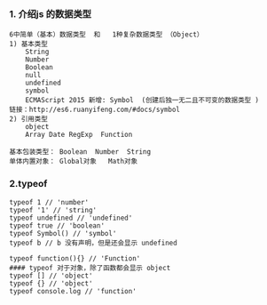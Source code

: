 ### 1. 介绍js 的数据类型
    6中简单（基本）数据类型  和   1种复杂数据类型 （Object）
    1) 基本类型
        String
        Number
        Boolean
        null
        undefined
        symbol  
        ECMAScript 2015 新增: Symbol  (创建后独一无二且不可变的数据类型 )
    链接：http://es6.ruanyifeng.com/#docs/symbol
    2) 引用类型
        object
        Array Date RegExp  Function
        
    基本包装类型： Boolean  Number  String 
    单体内置对象： Global对象   Math对象

### 2.typeof 
    typeof 1 // 'number'
    typeof '1' // 'string'
    typeof undefined // 'undefined'
    typeof true // 'boolean'
    typeof Symbol() // 'symbol'
    typeof b // b 没有声明，但是还会显示 undefined

    typeof function(){} // 'Function'
    #### typeof 对于对象，除了函数都会显示 object
    typeof [] // 'object'
    typeof {} // 'object'
    typeof console.log // 'function'


